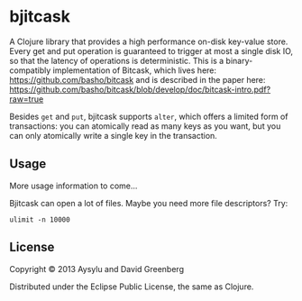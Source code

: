 # bjitcask

A Clojure library that provides a high performance on-disk key-value store. Every get and put operation is guaranteed to trigger at most a single disk IO, so that the latency of operations is deterministic. This is a binary-compatibly implementation of Bitcask, which lives here: https://github.com/basho/bitcask and is described in the paper here: https://github.com/basho/bitcask/blob/develop/doc/bitcask-intro.pdf?raw=true

Besides `get` and `put`, bjitcask supports `alter`, which offers a limited form of transactions: you can atomically read as many keys as you want, but you can only atomically write a single key in the transaction.

## Usage

More usage information to come...

Bjitcask can open a lot of files. Maybe you need more file descriptors? Try:

```
ulimit -n 10000
```

## License

Copyright © 2013 Aysylu and David Greenberg

Distributed under the Eclipse Public License, the same as Clojure.
